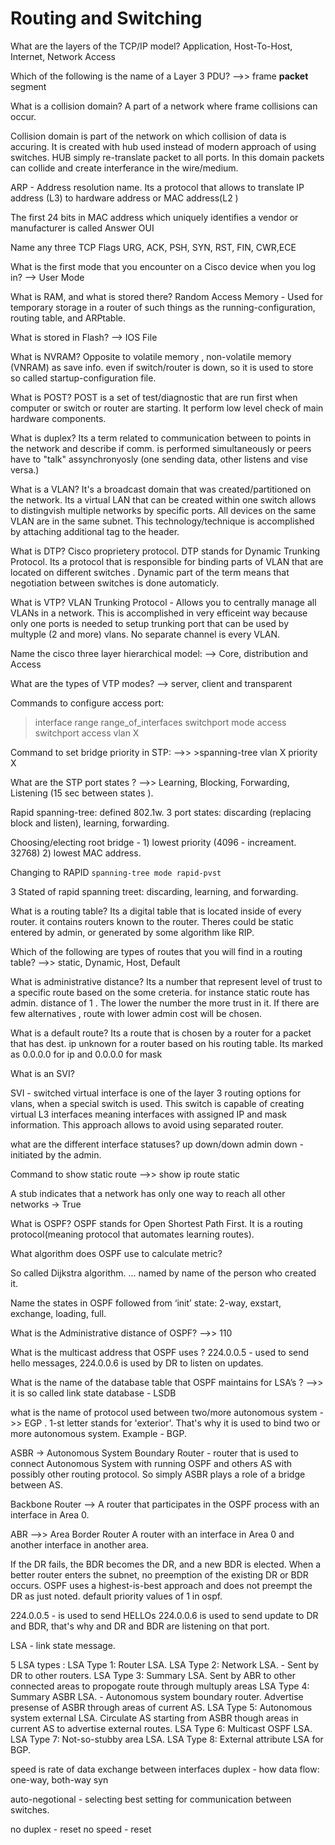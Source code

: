 # Routing and Switching

What are the layers of the TCP/IP model?
Application, Host-To-Host, Internet, Network Access

Which of the following is the name of a Layer 3 PDU?  -->> frame **packet** segment

What is a collision domain?
A part of a network where frame collisions can  occur.

Collision domain is part of the network on which collision of data is accuring.
It is created with hub used instead of modern approach of using switches.
HUB simply re-translate packet to all ports. In this domain packets can collide and create interferance in the wire/medium. 

ARP - Address resolution name.
Its a protocol that allows to translate IP address (L3) to hardware address or MAC address(L2 )

The first 24 bits in MAC address which uniquely identifies a vendor or manufacturer is  called
Answer OUI

Name any three TCP Flags
URG, ACK, PSH, SYN, RST, FIN, CWR,ECE
 
What is the first mode that you encounter on a Cisco device when you log in? --> User Mode

What is RAM, and what is stored there?
Random Access Memory - Used for temporary storage in a router of such things as the running-configuration, routing table, and ARPtable.

What is stored in Flash? --> IOS File

What is NVRAM?
Opposite to volatile memory , non-volatile memory (VNRAM) as save info. even if switch/router is down, so it is used to store so called startup-configuration file.  

What is POST?
POST is a set of test/diagnostic that are run first when computer or switch or router are starting. It perform low level check of main hardware components. 

What is duplex?
Its a term related to communication between to points in the network and describe if comm. is performed simultaneously or peers have to "talk" assynchronyosly (one sending data, other listens and vise versa.)

What is a VLAN?
It's a broadcast domain that was created/partitioned on the network.
Its a virtual LAN that can be created within one switch allows to distingvish multiple networks by specific ports. All devices on the same VLAN are in the same subnet. This technology/technique is accomplished by attaching additional tag to the header. 

What is DTP? 
Cisco proprietery protocol. DTP stands for Dynamic Trunking Protocol. Its a protocol that is responsible for binding parts of VLAN that are located on different switches . Dynamic part of the term means that negotiation between switches is done automaticly.

What is VTP?
VLAN Trunking Protocol - Allows you to centrally manage all VLANs in a network. This is accomplished in very efficeint way because only one ports is needed to setup trunking port that can be used by multyple (2 and more) vlans. No separate channel is every VLAN.

Name the cisco three layer hierarchical model: --> Core, distribution and Access

What are the types of VTP modes? --> server, client and transparent

Commands to configure access port:
>interface range range_of_interfaces
>switchport mode access
>switchport access vlan X

Command to set bridge priority in STP: -->> >spanning-tree vlan X priority X

What are the STP port states ? -->> Learning, Blocking, Forwarding, Listening (15 sec between states ).

Rapid spanning-tree: defined 802.1w. 3 port states: discarding (replacing block and listen), learning, forwarding. 

Choosing/electing root bridge - 1) lowest priority (4096 - increament. 32768) 2) lowest MAC address. 

Changing to RAPID 
`spanning-tree mode rapid-pvst`

3 Stated of rapid spanning treet: discarding, learning, and forwarding.

What is a routing table?
Its a digital table that is located inside of every router. it contains routers known to the router. Theres could be static entered by admin, or generated by some algorithm like RIP.

Which of the following are types of routes that you will find in a routing table? -->> static, Dynamic, Host, Default

What is administrative distance?
Its a number that represent level of trust to a specific route based on the some creteria. for instance static route has admin. distance of 1 . The lower the number the more trust in it. If there are few alternatives , route with lower admin cost will be chosen.

What is a default route?
Its a route that is chosen by a router for a packet that has dest. ip unknown for a router based on his routing table. Its marked as 0.0.0.0 for ip and 0.0.0.0 for mask

What is an SVI?

SVI - switched virtual interface is one of the layer 3 routing options for vlans, when a special switch is used. This switch is capable of creating virtual L3 interfaces meaning interfaces with assigned IP and mask information. This approach allows to avoid using separated router.

what are the different interface statuses?
up
down/down
admin down - initiated by the admin.

Command to show static route -->> show ip route static

A stub indicates that a network has only one way to reach all other networks  ->  True

What is OSPF?
OSPF stands for Open Shortest Path First. It is a routing protocol(meaning protocol that automates learning routes). 

What algorithm does OSPF use to calculate metric?

So called Dijkstra algorithm. ... named by name of the person who created it.

Name the states in OSPF followed from ‘init’ state: 2-way, exstart, exchange, loading, full.

What is the Administrative distance of OSPF?  -->> 110

What is the multicast address that OSPF uses ?  224.0.0.5 - used to send hello messages, 224.0.0.6 is used by DR to listen on updates. 

What is the name of the database table that OSPF maintains for LSA’s ?   -->> it is so called link state database - LSDB

what is the name of  protocol used between two/more  autonomous system  ->> EGP . 1-st letter stands for 'exterior'. That's why it is used to bind two or more autonomous system. Example - BGP.

ASBR -> Autonomous System Boundary Router - router that is used to connect Autonomous System with running OSPF and others AS with possibly other routing protocol.
So simply ASBR plays a role of a bridge between AS.

Backbone Router --> A router that participates in the OSPF process with an interface in Area 0.

ABR -->> Area Border Router  A router with an interface in Area 0 and another interface in another area.

If the DR fails, the BDR becomes the DR, and a new BDR is elected.
When a better router enters the subnet, no preemption of the existing DR or BDR occurs.
OSPF uses a highest-is-best approach and does not preempt the DR as just noted.
default priority values of 1 in ospf.

224.0.0.5 - is used to send HELLOs
224.0.0.6 is used to send update to DR and BDR, that's why and DR and BDR are listening on that port.

LSA - link state message.

5 LSA types :
    LSA Type 1: Router LSA.
    LSA Type 2: Network LSA. - Sent by DR to other routers. 
    LSA Type 3: Summary LSA. Sent by ABR to other connected areas to propogate route through multuply areas
    LSA Type 4: Summary ASBR LSA. - Autonomous system boundary router. Advertise presense of ASBR through areas of current AS.
    LSA Type 5: Autonomous system external LSA. Circulate AS starting from ASBR though areas in current AS to advertise external routes.
    LSA Type 6: Multicast OSPF LSA. 
    LSA Type 7: Not-so-stubby area LSA.
    LSA Type 8: External attribute LSA for BGP.

speed is rate of data exchange between interfaces
duplex - how data flow: one-way, both-way syn

auto-negotional - selecting best setting for communication between switches.

no duplex - reset
no speed - reset 